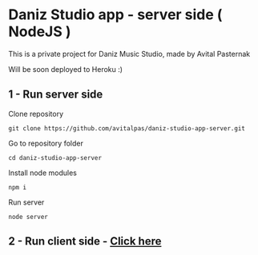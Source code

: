 # Daniz Studio app - server side ( NodeJS )
This is a private project for Daniz Music Studio, made by Avital Pasternak

Will be soon deployed to Heroku :)

## 1 - Run server side
Clone repository
```
git clone https://github.com/avitalpas/daniz-studio-app-server.git
```
Go to repository folder

```
cd daniz-studio-app-server
```
Install node modules

```
npm i
```
Run server
```
node server
```

## 2 - Run client side - [Click here](https://github.com/avitalpas/daniz-studio-app)
